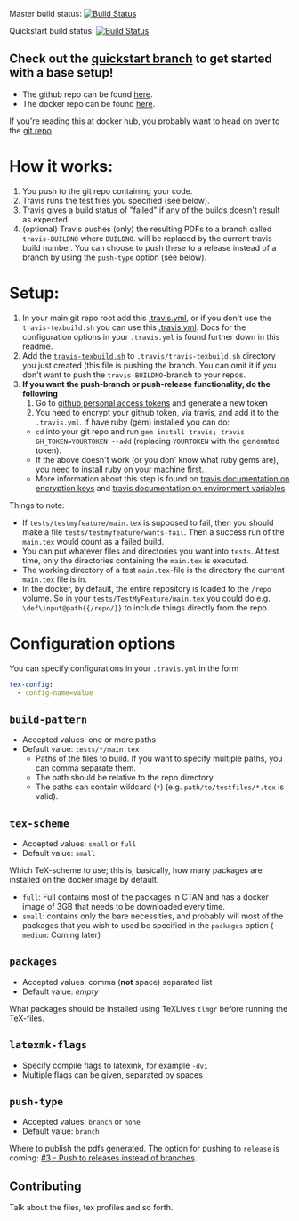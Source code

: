 Master build status: [![Build Status](https://travis-ci.org/Strauman/travis-latexbuild.svg?branch=master)](https://travis-ci.org/Strauman/travis-latexbuild)

Quickstart build status: [![Build Status](https://travis-ci.org/Strauman/travis-latexbuild.svg?branch=quickstart)](https://travis-ci.org/Strauman/travis-latexbuild)

## Check out the [quickstart branch](https://github.com/Strauman/travis-latexbuild/tree/quickstart) to get started with a base setup!

-   The github repo can be found [here](https://github.com/Strauman/travis-latexbuild/).
-   The docker repo can be found [here](https://hub.docker.com/r/strauman/travis-latexbuild/).

If you're reading this at docker hub, you probably want to head on over to the [git repo](https://github.com/Strauman/travis-latexbuild/).

# How it works:

1.  You push to the git repo containing your code.
2.  Travis runs the test files you specified (see below).
3.  Travis gives a build status of "failed" if any of the builds doesn't result as expected.
4.  (optional) Travis pushes (only) the resulting PDFs to a branch called `travis-BUILDNO` where `BUILDNO`. will be replaced by the current travis build number.
    You can choose to push these to a release instead of a branch by using the `push-type` option (see below).

# Setup:

1.  In your main git repo root add this [.travis.yml](https://github.com/Strauman/travis-latexbuild/blob/master/.travis.yml), or if you don't use the `travis-texbuild.sh` you can use this [.travis.yml](https://github.com/Strauman/travis-latexbuild/blob/master/quickstart/.travis.yml).
    Docs for the configuration options in your `.travis.yml` is found further down in this readme.
4.  Add the [`travis-texbuild.sh`](https://github.com/Strauman/travis-latexbuild/blob/master/travis-texbuild.sh) to `.travis/travis-texbuild.sh` directory you just created (this file is pushing the branch. You can omit it if you don't want to push the `travis-BUILDNO`-branch to your repos.
5.  **If you want the push-branch or push-release functionality, do the following**
    1.  Go to  [github personal access tokens](https://github.com/settings/tokens) and generate a new token
    2.  You need to encrypt your github token, via travis, and add it to the `.travis.yml`. If have ruby (gem) installed you can do:
    -   `cd` into your git repo and run `gem install travis; travis GH_TOKEN=YOURTOKEN --add` (replacing `YOURTOKEN` with the generated token).
    -   If the above doesn't work (or you don' know what ruby gems are), you need to install ruby on your machine first.
    -   More information about this step is found on [travis documentation on encryption keys](https://docs.travis-ci.com/user/encryption-keys) and [travis documentation on environment variables](https://docs.travis-ci.com/user/environment-variables/#defining-encrypted-variables-in-travisyml)

Things to note:

<!-- -   The [git repo][gitrepo] contains the setup example: consisting of `.travis.yml`, `.travis/push.sh` and `/tests`. -->

-   If `tests/testmyfeature/main.tex` is supposed to fail, then you should make a file `tests/testmyfeature/wants-fail`. Then a success run of the `main.tex` would count as a failed build.
-   You can put whatever files and directories you want into `tests`. At test time, only the directories containing the `main.tex` is executed.
-   The working directory of a test `main.tex`-file is the directory the current `main.tex` file is in.
-   In the docker, by default, the entire repository is loaded to the `/repo` volume. So in your `tests/TestMyFeature/main.tex` you could do e.g. `\def\input@path{{/repo/}}` to include things directly from the repo.

# Configuration options

You can specify configurations in your `.travis.yml` in the form

```yaml
tex-config:
  - config-name=value
```

## `build-pattern`
- Accepted values: one or more paths
- Default value: `tests/*/main.tex`
  - Paths of the files to build. If you want to specify multiple paths, you can comma separate them.
  - The path should be relative to the repo directory.
  - The paths can contain wildcard (`*`) (e.g. `path/to/testfiles/*.tex` is valid).

## `tex-scheme`
- Accepted values: `small` or `full`
- Default value: `small`

Which TeX-scheme to use; this is, basically, how many packages are installed on the docker image by default.
- `full`: Full contains most of the packages in CTAN and has a docker image of 3GB that needs to be downloaded every time.
- `small`: contains only the bare necessities, and probably will most of the packages that you wish to used be specified in the `packages` option
(- `medium`: Coming later)

## `packages`
- Accepted values: comma (**not** space) separated list
- Default value: _empty_

What packages should be installed using TeXLives `tlmgr` before running the TeX-files.

## `latexmk-flags`
- Specify compile flags to latexmk, for example `-dvi`
- Multiple flags can be given, separated by spaces

## `push-type`
- Accepted values: `branch` or `none`
- Default value: `branch`

Where to publish the pdfs generated. The option for pushing to `release` is coming: [#3 - Push to releases instead of branches](https://github.com/Strauman/travis-latexbuild/issues/3).



[gitrepo]: https://github.com/Strauman/travis-latexbuild

[docker]: https://hub.docker.com/r/strauman/travis-latexbuild/

## Contributing

Talk about the files, tex profiles and so forth.
